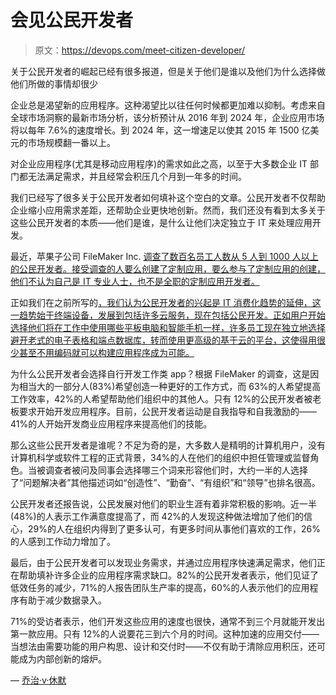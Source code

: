 # 会见公民开发者

> 原文：<https://devops.com/meet-citizen-developer/>

关于公民开发者的崛起已经有很多报道，但是关于他们是谁以及他们为什么选择做他们所做的事情却很少

企业总是渴望新的应用程序。这种渴望比以往任何时候都更加难以抑制。考虑来自全球市场洞察的最新市场分析，该分析预计从 2016 年到 2024 年，企业应用市场将以每年 7.6%的速度增长。到 2024 年，这一增速足以使其 2015 年 1500 亿美元的市场规模翻一番以上。

对企业应用程序(尤其是移动应用程序)的需求如此之高，以至于大多数企业 IT 部门都无法满足需求，并且经常会积压几个月到一年多的时间。

我们已经写了很多关于公民开发者如何填补这个空白的文章。公民开发者不仅帮助企业缩小应用需求差距，还帮助企业更快地创新。然而，我们还没有看到太多关于这些公民开发者的本质——他们是谁，是什么让他们决定独立于 IT 来处理应用开发。

最近，苹果子公司 FileMaker Inc. [调查了数百名员工人数从 5 人到 1000 人以上的公民开发者。接受调查的人要么创建了定制应用，要么参与了定制应用的创建，他们不认为自己是 IT 专业人士，也不是全职的定制应用开发者。](http://info2.filemaker.com/State-of-the-Custom-App-Report-2017.html?CID=701i0000001il2e)

正如我们在之前所写的[，我们认为公民开发者的兴起是 IT 消费化趋势的延伸，这一趋势始于终端设备，发展到包括许多云服务，现在包括公民开发。正如用户开始选择他们将在工作中使用哪些平板电脑和智能手机一样，许多员工现在独立地选择避开老式的电子表格和端点数据库，转而使用更高级的基于云的平台，这使得用很少甚至不用编码就可以构建应用程序成为可能。](https://devops.com/successful-technology-leaders-will-embrace-the-citizen-developer/)

为什么公民开发者会选择自行开发工作类 app？根据 FileMaker 的调查，这是因为相当大的一部分人(83%)希望创造一种更好的工作方式，而 63%的人希望提高工作效率，42%的人希望帮助他们组织中的其他人。只有 12%的公民开发者被老板要求开始开发应用程序。目前，公民开发者运动是自我指导和自我激励的——41%的人开始开发商业应用程序来提高他们的技能。

那么这些公民开发者是谁呢？不足为奇的是，大多数人是精明的计算机用户，没有计算机科学或软件工程的正式背景，34%的人在他们的组织中担任管理或监督角色。当被调查者被问及同事会选择哪三个词来形容他们时，大约一半的人选择了“问题解决者”其他描述词如“创造性”、“勤奋”、“有组织”和“领导”也排名很高。

公民开发者还报告说，公民发展对他们的职业生涯有着非常积极的影响。近一半(48%)的人表示工作满意度提高了，而 42%的人发现这种做法增加了他们的信心，29%的人在组织内得到了更多认可，有更多时间从事他们喜欢的工作，26%的人感到工作动力增加了。

最后，由于公民开发者可以发现业务需求，并通过应用程序快速满足需求，他们正在帮助填补许多企业的应用程序需求缺口。82%的公民开发者表示，他们见证了低效任务的减少，71%的人报告团队生产率的提高，60%的人表示他们的应用程序有助于减少数据录入。

71%的受访者表示，他们开发这些应用的速度也很快，通常不到三个月就能开发出第一款应用。只有 12%的人说要花三到六个月的时间。这种加速的应用交付——当想法由需要功能的用户构思、设计和交付时——不仅有助于清除应用积压，还可能成为内部创新的熔炉。

— [乔治·v·休默](https://devops.com/author/george-hulme/)